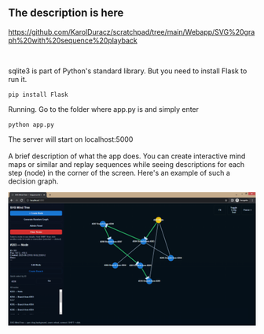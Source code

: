<h2>The description is here</h2>

https://github.com/KarolDuracz/scratchpad/tree/main/Webapp/SVG%20graph%20with%20sequence%20playback

<br />

sqlite3 is part of Python's standard library. But you need to install Flask to run it.
```
pip install Flask
```
Running. Go to the folder where app.py is and simply enter
```
python app.py
```
The server will start on localhost:5000
<br /><br/>
A brief description of what the app does. You can create interactive mind maps or similar and replay sequences while seeing descriptions for each step (node) in the corner of the screen. Here's an example of such a decision graph.

![dump](https://github.com/KarolDuracz/SVG-Mind-Tree/blob/main/description%20of%20demo.png?raw=true)
